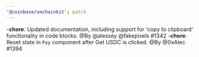 ```yaml
---
'@coinbase/onchainkit': patch
---
```


-**chore**: Updated documentation, including support for 'copy to clipboard' functionality in code blocks. @By @alessey @fakepixels #1342
-**chore**: Reset state in `Pay` component after Get USDC is clicked. @By @0xAlec #1394